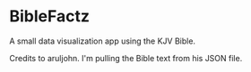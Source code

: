 # BibleFactz
 A small data visualization app using the KJV Bible.

 Credits to aruljohn. I'm pulling the Bible text from his JSON file.
